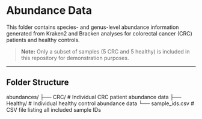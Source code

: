 # Abundance Data

This folder contains species- and genus-level abundance information generated from Kraken2 and Bracken analyses for colorectal cancer (CRC) patients and healthy controls.

> **Note:** Only a subset of samples (5 CRC and 5 healthy) is included in this repository for demonstration purposes.

---

## Folder Structure
abundances/
├── CRC/ # Individual CRC patient abundance data
├── Healthy/ # Individual healthy control abundance data
└── sample_ids.csv # CSV file listing all included sample IDs